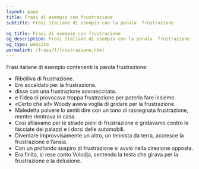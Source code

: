 ```yaml
---
layout: page
title: Frasi di esempio con frustrazione 
subtitle: Frasi italiane di esempio con la parola  frustrazione

og_title: Frasi di esempio con frustrazione 
og_description: Frasi italiane di esempio con la parola  frustrazione
og_type: website
permalink: /frasi/f/frustrazione.html
---
```


Frasi italiane di esempio contenenti la parola frustrazione:


- Ribolliva di frustrazione.
- Ero accaldato per la frustrazione.
- disse con una frustrazione sovraeccitata.
- e l'idea ci provocava troppa frustrazione per poterlo fare insieme.
- «Certo che sì!» Woody aveva voglia di gridare per la frustrazione.
- Maledetta polvere lo sentii dire con un tono di rassegnata frustrazione, mentre rientrava in casa.
- Così sfilavamo per le strade pieni di frustrazione e gridavamo contro le facciate dei palazzi e i dorsi delle automobili.
- Diventare improvvisamente un altro, un tennista da terra, accresce la frustrazione e l’ansia.
- Con un profondo sospiro di frustrazione si avviò nella direzione opposta.
- Era finita, si rese conto Volodja, sentendo la testa che girava per la frustrazione e la delusione.
